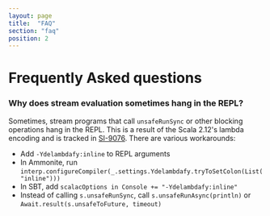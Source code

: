 ```yaml
---
layout: page
title:  "FAQ"
section: "faq"
position: 2
---
```


# Frequently Asked questions

### Why does stream evaluation sometimes hang in the REPL?

Sometimes, stream programs that call `unsafeRunSync` or other blocking operations hang in the REPL. This is a result of the Scala 2.12's lambda encoding and is tracked in [SI-9076](https://issues.scala-lang.org/browse/SI-9076). There are various workarounds:
 - Add `-Ydelambdafy:inline` to REPL arguments
 - In Ammonite, run `interp.configureCompiler(_.settings.Ydelambdafy.tryToSetColon(List("inline")))`
 - In SBT, add `scalacOptions in Console += "-Ydelambdafy:inline"`
 - Instead of calling `s.unsafeRunSync`, call `s.unsafeRunAsync(println)` or `Await.result(s.unsafeToFuture, timeout)`
